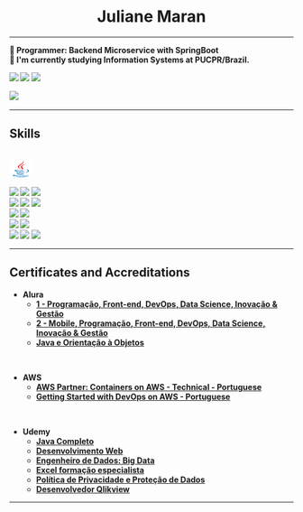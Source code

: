 <h1 align="center"><b> Juliane Maran <b></h1>  

<hr>

:office: Programmer: Backend Microservice with SpringBoot   
:school: I'm currently studying Information Systems at PUCPR/Brazil.   
    
[![](https://img.shields.io/badge/Gmail-D14836?style=for-the-badge&logo=gmail&logoColor=white)](julianemaran@gamil.com)
[![](https://img.shields.io/badge/LinkedIn-0077B5?style=for-the-badge&logo=linkedin&logoColor=white)](https://www.linkedin.com/in/juliane-maran-168b73133)
[![](https://img.shields.io/badge/GitHub-100000?style=for-the-badge&logo=github&logoColor=white)](https://github.com/JulianeMaran32)

[![](https://github-readme-stats.vercel.app/api/pin/?username=JulianeMaran32&repo=github-readme-stats)](https://github.com/anuraghazra/github-readme-stats)
    
<hr>

<h2>Skills</h2> 
    
<div style="display: inline_block"> <br>
    <img align="center" height="30" width="40" src="https://raw.githubusercontent.com/devicons/devicon/master/icons/java/java-original.svg"> <br> <br>
    <img src="https://img.shields.io/badge/Node.js-43853D?style=for-the-badge&logo=node.js&logoColor=white" /> 
    <img src="https://img.shields.io/badge/Python-14354C?style=for-the-badge&logo=python&logoColor=white" />      
    <img src="https://img.shields.io/badge/JavaScript-F7DF1E?style=for-the-badge&logo=javascript&logoColor=black" /> <br> 
    <img src="https://img.shields.io/badge/TypeScript-007ACC?style=for-the-badge&logo=typescript&logoColor=white" /> 
    <img src="https://img.shields.io/badge/HTML5-E34F26?style=for-the-badge&logo=html5&logoColor=white" />   
    <img src="https://img.shields.io/badge/CSS3-1572B6?style=for-the-badge&logo=css3&logoColor=white" /> <br> 
    <img src="https://img.shields.io/badge/Spring-6DB33F?style=for-the-badge&logo=spring&logoColor=white" />  
    <img src="https://img.shields.io/badge/Angular-DD0031?style=for-the-badge&logo=angular&logoColor=white" /> <br> 
    <img src="https://img.shields.io/badge/MySQL-00000F?style=for-the-badge&logo=mysql&logoColor=white" />  
    <img src="https://img.shields.io/badge/MongoDB-4EA94B?style=for-the-badge&logo=mongodb&logoColor=white" /> <br> 
    <img src="https://img.shields.io/badge/Docker-2496ED?style=for-the-badge&logo=docker&logoColor=white" />   
    <img src="https://img.shields.io/badge/Kubernetes-326DE6?style=for-the-badge&logo=kubernetes&logoColor=white" />  
    <img src="https://img.shields.io/badge/Git-E34F26?style=for-the-badge&logo=git&logoColor=white" />
</div>   

<hr>

<h2>Certificates and Accreditations</h2>

- Alura     
  - [1 - Programação, Front-end, DevOps, Data Science, Inovação & Gestão](./certificados/alura-certificado-de-conclusao-01.pdf)   
  - [2 - Mobile, Programação, Front-end, DevOps, Data Science, Inovação & Gestão](./certificados/alura-certificado-de-conclusao-02.pdf)  
  - [Java e Orientação à Objetos](./certificados/java-e-orientacao-a-objetos.pdf)  

<br>  

- AWS   
  - [AWS Partner: Containers on AWS - Technical - Portuguese](./certificados/AWS_Partner_Container_on_AWS.pdf)   
  - [Getting Started with DevOps on AWS - Portuguese](./certificados/Getting-started-with-DevOps-on-AWS-PT.pdf)  

<br>

- Udemy   
  - [Java Completo](./certificados/java-2022-completo.jpg)    
  - [Desenvolvimento Web](./certificados/desenvolvimento-web-completo.jpg)    
  - [Engenheiro de Dados: Big Data](./certificados/formacao-engenheiro-de-dados-domine-big-data.jpg)   
  - [Excel formação especialista](./certificados/excel-especialista.jpg)   
  - [Política de Privacidade e Proteção de Dados](./certificados/criando-uma-politica-de-privacidade-e-protecao-de-dados.jpg)     
  - [Desenvolvedor Qlikview](./certificados/desenvolvedor-qlikview-do-zero.jpg) 


<hr>

 
    
    

